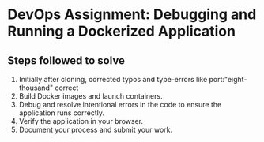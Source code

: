 # DevOps Assignment: Debugging and Running a Dockerized Application


## Steps followed to solve

1. Initially after cloning, corrected typos and type-errors like port:"eight-thousand" correct
2. Build Docker images and launch containers.
3. Debug and resolve intentional errors in the code to ensure the application runs correctly.
4. Verify the application in your browser.
5. Document your process and submit your work.
